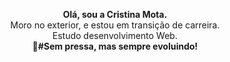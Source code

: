 <p align="center"><strong>Olá, sou a Cristina Mota.</strong><br>
Moro no exterior, e estou em transição de carreira.<br>
Estudo desenvolvimento Web.<br>
<strong>🎯#Sem pressa, mas sempre evoluindo!</strong></p>









             




          
          

